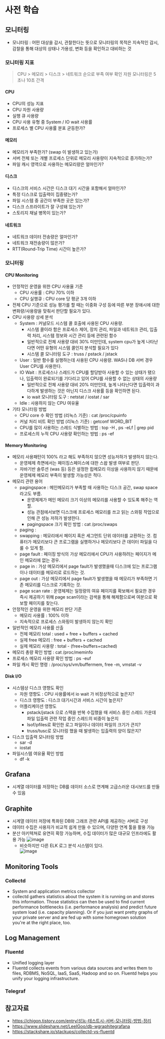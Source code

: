 # 사전 학습

## 모니터링

* 모니터링 : 어떤 대상을 감시, 관찰한다는 뜻으로 모니터링의 목적은 지속적인 감시, 감찰을 통해 대상의 상태나 가용성, 변화 등을 확인하고 대비하는 것

### 모니터링 지표

> CPU > 메모리 > 디스크 > 네트워크 순으로 부족 여부 확인
> 자원 모니터링은 5초나 10초 간격

#### CPU

* CPU의 성능 지표
* CPU 자원 사용량
* 실행 큐 사용량
* CPU 사용 유형 중 System / IO wait 사용률
* 프로세스 별 CPU 사용률 분포 균등한가?

#### 메모리

* 메모리가 부족한가? (swap 이 발생하고 있는가)
* 서버 전체 또는 개별 프로세스 단위로 메모리 사용량이 지속적으로 증가하는가?
* 파일 캐시 영역으로 사용하는 메모리량은 얼마인가?

#### 디스크

* 디스크의 서비스 시간은 디스크 대기 시간을 포함해서 얼마인가?
* 특정 디스크로 입출력이 집중됐는가?
* 파일 시스템 중 공간이 부족한 곳은 있는가?
* 디스크 스프라이트가 잘 구성돼 있는가?
* 스토리지 채널 병목이 있는가?

#### 네트워크

* 네트워크 데이터 전송량은 얼마인가?
* 네트워크 재전송량이 많은가?
* RTT(Round-Trip Time) 시간이 높은가?

### 모니터링

#### CPU Monitoring

* 안정적인 운영을 위한 CPU 사용율 기준
    * CPU 사용률 : CPU 70% 이하
    * CPU 실행큐 : CPU core 당 평균 3개 이하
* 전체 CPU 기준으로 성능 평가를 할 때는 이중화 구성 등에 따른 부분 장애시에 대한 변화량/사용량을 맞춰서 판단할 필요가 있다.
* CPU 사용량 상세 분석
    * System : 커널모드 시스템 콜 호출에 사용된 CPU 사용량.
        * 시스템 콜이라 함은 프로세스 제어, 장치 관리, 파일과 네트워크 관리, 입출력 처리, 시스템 정보와 시간 관리 등에 관련된 함수
        * 일반적으로 전체 사용량 대비 30% 미만인데, system cpu가 높게 나타난다면 어떤 유형의 시스템 콜인지 분석할 필요가 있다
        * 시스템 콜 모니터링 도구 : truss / pstack / jstack
    * User : 일반 함수를 실행하는데 사용된 CPU 사용량. WAS나 DB 서버 경우 User CPU를 사용한다.
    * IO Wait : 프로세스나 스레드가 CPU를 할당받아 사용할 수 있는 상태가 됐으나, 입출력이 완료되기를 기다리고 있어 CPU를 사용할 수 없는 상태의 사용량
        * 일반적으로 전체 사용량 대비 20% 미만인데, 높게 나타난다면 입출력이 과다하게 발생하는 것은 아닌지 디스크 사용률 등을 확인하면 된다.
        * io wait 모니터링 도구 : netstat / iostat / sar
    * Idle : 사용하지 않는 CPU 여유율
* 기타 모니터링 방법
    * CPU core 수 확인 방법 (리눅스 기준) : cat /proc/cpuinfo
    * 커널 처리 비트 확인 방법 (리눅스 기준) : getconf WORD\_BIT
    * CPU를 많이 사용하는 스레드 식별하는 방법 : top \-H \, ps \-eLf \| grep pid
    * 프로세스의 누적 CPU 사용량 확인하는 방법 : ps -ef

#### Memory Monitoring

* 메모리 사용패턴이 100% 라고 해도 부족하지 않으면 성능저하가 발생하지 않는다.
    * 운영체제 측면에서는 페이징스페이스에 대한 스왑 발생 여부로 판단.
    * 자바기반 솔루션 (was 등) 등은 설정한 힙메모리 이상을 사용하지 않기 때문에 운영체제 메모리 부족이 발생할 가능성은 적다.
* 메모리 관련 용어
    * pagingspace : 메인메모리가 부족할 때 사용하는 디스크 공간, swap space라고도 부름.
        * 운영체제가 메인 메모리 크기 이상의 메모리를 사용할 수 있도록 해주는 역할.
        * 성능 관점에서보면 디스크에 프로세스 메모리를 쓰고 읽는 스와핑 작업으로 인해 큰 성능 저하가 발생한다.
        * pagingspace 크기 확인 방법 : cat /proc/swaps
    * paging :
    * swapping : 메모리에서 페이지 혹은 세그먼트 단위 데이터를 교환하는 것. 컴퓨터가 메모리보다 큰 프로그램을 실행하거나 메모리보다 큰 데이터 파일을 다룰 수 있게 함.
    * page fault : 페이징 방식의 가상 메모리에서 CPU가 사용하려는 페이지가 메인 메모리에 없는 경우.
    * page in : 가상 메모리에서 page fault가 발생했을때 디스크에 있는 프로그램이나 데이터를 메모리로 로드하는 것.
    * page out : 가상 메모리에서 page fault가 발생했을 때 메모리가 부족하면 기존 메모리를 디스크로 기록하는 것.
    * page scan rate : 운영체제는 일정량의 여유 페이지를 확보해서 필요한 경우 즉시 제공하기 위해 page scan이라는 검색을 통해 해제함으로써 여분으로 확보할 페이지를 찾는다.
* 안정적인 운영을 위한 메모리 판단 기준
    * 메모리 사용률 : 100% 이하
    * 지속적으로 프로세스 스와핑이 발생하지 않는지 확인
* 일반적인 메모리 사용률 산출
    * 전체 메모리 total : used + free + buffers + cached
    * 실제 free 메모리 : free + buffers + cached
    * 실제 메모리 사용량 : total - (free+buffers+cached)
* 메모리 총량 확인 방법 : cat /proc/meminfo
* 프로세스 메모리 사용량 확인 방법 : ps -euf
* 파일 캐시 확인 명령 : /proc/sys/vm/buffermem, free -m, vmstat -v

#### Disk I/O

* 시스템상 디스크 영향도 확인
    * 자원 영향도 : CPU 사용률에서 io wait 가 비정상적으로 높은지?
    * 디스크 영향도 : 디스크 대기시간과 서비스 시간이 높은지?
    * 어플리케이션 영향도
        * pstack/jstack 으로 스택을 반복 수집했을 때 서비스 중인 스레드 가운데 파일 입출력 관련 작업 중인 스레드의 비중이 높은지
        * lsof/pfiles로 확인한 로그 파일이나 데이터 파일의 크기가 큰지?
        * truss/tusc로 모니터링 했을 때 발생하는 입출력의 양이 많은지?
* 디스크 입출력 모니터링 방법
    * sar -d
    * iostat
* 파일시스템 여유율 확인 방법
    * df -k

## Grafana

* 시계열 데이터를 저장하는 DB를 데이터 소스로 연계해 고급스러운 대시보드를 만들수 있음

## Graphite

* 시계열 데이터 저장에 특화된 DB와 그래프 관련 API를 제공하는 서버로 구성
* 데이터 수집은 사용자가 비교적 쉽게 만들 수 있으며, 다양한 연계 툴을 활용 가능
* 분산 아키텍쳐로 유연히 확장 가능하며, 수집 데이터가 많은 대규모 인프라에도 활용 가능
![image](https://user-images.githubusercontent.com/42940194/75229619-a1b7c200-57f5-11ea-9183-b32cea9a617d.png)
    * 비슷하지만 다른 ELK 로그 분석 시스템이 있다.
    <br>![image](https://user-images.githubusercontent.com/42940194/75229580-8cdb2e80-57f5-11ea-9920-49ba37b1012a.png)
## Monitoring Tools

### Collectd
* System and application metrics collector
* collectd gathers statistics about the system it is running on and stores this information. Those statistics can then be used to find current performance bottlenecks (i.e. performance analysis) and predict future system load (i.e. capacity planning). Or if you just want pretty graphs of your private server and are fed up with some homegrown solution you're at the right place, too.

## Log Management
### Fluentd 
* Unified logging layer
*  Fluentd collects events from various data sources and writes them to files, RDBMS, NoSQL, IaaS, SaaS, Hadoop and so on. Fluentd helps you unify your logging infrastructure.


### Telegraf









## 참고자료

* https://chigon.tistory.com/entry/성능-테스트시-서버-모니터링-방법-정리
* https://www.slideshare.net/LeeIGoo/db-wgraphitegrafana
* https://stackshare.io/stackups/collectd-vs-fluentd
